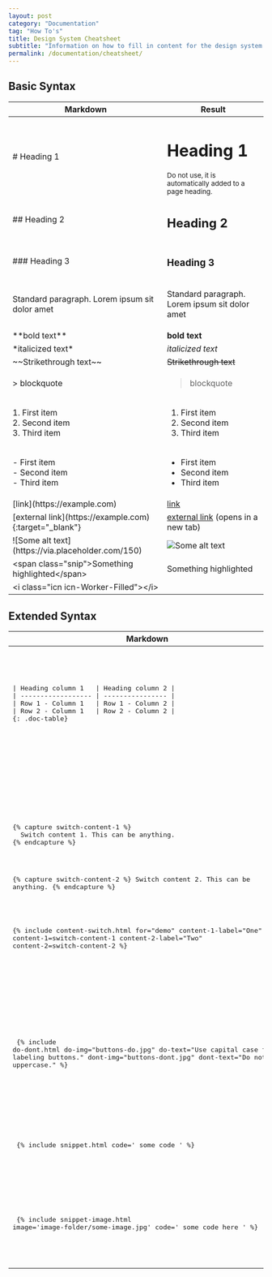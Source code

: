```yaml
---
layout: post
category: "Documentation"
tag: "How To's"
title: Design System Cheatsheet
subtitle: "Information on how to fill in content for the design system on GitHub pages"
permalink: /documentation/cheatsheet/
---
```


## Basic Syntax

<table class="doc-table">
  <thead>
    <tr>
      <th>Markdown</th>
      <th>Result</th>
    </tr>
  </thead>
  <tbody>
    <tr>
      <td># Heading 1</td>
      <td>
        <h1>Heading 1</h1>
        <small>
          <i class="icn icn-Important-Filled"></i>
          Do not use, it is automatically added to a page heading.
        </small>
      </td>
    </tr>
    <tr>
      <td>## Heading 2</td>
      <td><h2>Heading 2</h2></td>
    </tr>
    <tr>
      <td>### Heading 3</td>
      <td><h3>Heading 3</h3></td>
    </tr>
    <tr>
      <td>Standard paragraph. Lorem ipsum sit dolor amet</td>
      <td>
        <p>Standard paragraph. Lorem ipsum sit dolor amet</p>
      </td>
    </tr>
    <tr>
      <td>**bold text**</td>
      <td><b>bold text</b></td>
    </tr>
    <tr>
      <td>*italicized text*</td>
      <td><i>italicized text</i></td>
    </tr>
    <tr>
      <td>~~Strikethrough text~~</td>
      <td><s>Strikethrough text</s></td>
    </tr>
    <tr>
      <td>> blockquote</td>
      <td>
        <blockquote>
          <p>blockquote</p>
        </blockquote>
      </td>
    </tr>
    <tr>
      <td>
        1. First item<br>
        2. Second item<br>
        3. Third item
      </td>
      <td>
        <ol>
          <li>First item</li>
          <li>Second item</li>
          <li>Third item</li>
        </ol>
      </td>
    </tr>
    <tr>
      <td>
        - First item<br>
        - Second item<br>
        - Third item
      </td>
      <td>
        <ul>
          <li>First item</li>
          <li>Second item</li>
          <li>Third item</li>
        </ul>
      </td>
    </tr>
    <tr>
      <td>[link](https://example.com)</td>
      <td><a class="link" href="https://example.com">link</a></td>
    </tr>
    <tr>
      <td>[external link](https://example.com){:target="_blank"}</td>
      <td><a class="link" target="_blank" href="https://example.com">external link</a> (opens in a new tab)</td>
    </tr>
    <tr>
      <td>![Some alt text](https://via.placeholder.com/150)</td>
      <td><img src="https://via.placeholder.com/150" alt="Some alt text"></td>
    </tr>
    <tr>
      <td>&#60;span class="snip">Something highlighted&#60;/span></td>
      <td><span class="snip">Something highlighted</span></td>
    </tr>
    <tr>
      <td>&#60;i class="icn icn-Worker-Filled">&#60;/i></td>
      <td><i class="icn icn-Worker-Filled"></i></td>
    </tr>
  </tbody>
</table>

## Extended Syntax

<table class="doc-table">
  <thead>
    <tr>
      <th>Markdown</th>
      <th>Result</th>
    </tr>
  </thead>
  <tbody>
    <tr>
      <td>
        <pre>
| Heading column 1   | Heading column 2 |
| ------------------ | ---------------- |
| Row 1 - Column 1   | Row 1 - Column 2 |
| Row 2 - Column 1   | Row 2 - Column 2 |
{: .doc-table}
        </pre>
      </td>
      <td>
        <table class="doc-table">
          <thead>
            <tr>
              <th>Heading column 1</th>
              <th>Heading column 2</th>
            </tr>
          </thead>
          <tbody>
            <tr>
              <td>Row 1 - Column 1</td>
              <td>Row 1 - Column 2</td>
            </tr>
            <tr>
              <td>Row 2 - Column 1</td>
              <td>Row 2 - Column 2</td>
            </tr>
          </tbody>
        </table>
      </td>
    </tr>
    <tr>
      <td>
        <pre>
<!-- Content switch -->
<!-- Content switch tab 1 -->
{&#37; capture switch-content-1 %}
  Switch content 1. This can be anything.
{&#37; endcapture %}

<!-- Content switch tab 2 -->
{&#37; capture switch-content-2 %}
  Switch content 2. This can be anything.
{&#37; endcapture %}

<!-- Render Content -->
{&#37; include content-switch.html for="demo"
           content-1-label="One" content-1=switch-content-1
           content-2-label="Two" content-2=switch-content-2
%}
        </pre>
      </td>
      <td>
<!-- Content switch -->
<!-- Content switch tab 1 -->
{% capture switch-content-1 %}
  Switch content 1. This can be anything.
{% endcapture %}

<!-- Content switch tab 2 -->
{% capture switch-content-2 %}
  Switch content 2. This can be anything.
{% endcapture %}

<!-- Render Content -->
{% include content-switch.html for="demo"
           content-1-label="One" content-1=switch-content-1
           content-2-label="Two" content-2=switch-content-2
%}
      </td>
    </tr>
    <tr>
      <td>
        <pre>
{&#37; include do-dont.html 
  do-img="buttons-do.jpg"
  do-text="Use capital case for labeling buttons."
  dont-img="buttons-dont.jpg"
  dont-text="Do not use uppercase."
%}
        </pre>
      </td>
      <td>
{% include do-dont.html 
  do-img="buttons-do.jpg"
  do-text="Use capital case for labeling buttons."
  dont-img="buttons-dont.jpg"
  dont-text="Do not use uppercase."
%}
      </td>
    </tr>
    <tr>
      <td>
        <pre>
{&#37; include snippet.html code='
some code
' &#37;}
        </pre>
      </td>
      <td>
{% include snippet.html code='

<button class="button" type="button">Default</button>

' %}
      </td>
    </tr>
    <tr>
      <td>
        <pre>
{&#37; include snippet-image.html
  image='image-folder/some-image.jpg' 
  code='
some code here
' &#37;}
        </pre>
      </td>
      <td>
{% include snippet-image.html image='test-image.png' code='

some code here

' %}
      </td>
    </tr>
  </tbody>
</table>
